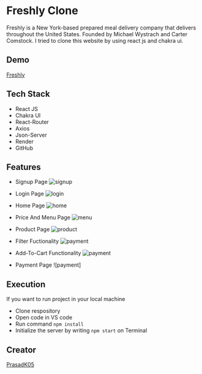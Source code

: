 # Freshly Clone

Freshly is a New York-based prepared meal delivery company that delivers throughout the United States. Founded by Michael Wystrach and Carter Comstock. I tried to clone this website by using react js and chakra ui.


## Demo

[Freshly](https://astounding-cheesecake-d26411.netlify.app)


## Tech Stack

- React JS
- Chakra UI
- React-Router
- Axios
- Json-Server
- Render
- GitHub




## Features

- Signup Page
![signup](https://i.postimg.cc/mDWnLcV7/Signup-Page.png)

- Login Page
![login](https://i.postimg.cc/j5Nrv034/Login-Page.png)

- Home Page
![home](https://i.postimg.cc/25ykQtf0/Home-Page.png)

- Price And Menu Page
![menu](https://i.postimg.cc/SKCZvSqR/Price-And-Menu.png)

- Product Page
![product](https://i.postimg.cc/CL5cVHYW/Product-Page.png)

- Filter Fuctionality
![payment](https://i.postimg.cc/CxVmXZM8/Fiter.png)

- Add-To-Cart Functionality
![payment](https://i.postimg.cc/Dw4pPrj1/Add-To-Cart.png)

- Payment Page
![payment]


## Execution

If you want to run project in your local machine

- Clone respository
- Open code in VS code
- Run command `npm install` 
- Initialize the server by writing `npm start` on Terminal

## Creator

[PrasadK05](https://github.com/PrasadK05/)



